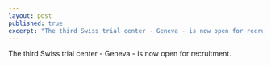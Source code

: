 ```yaml
---
layout: post
published: true
excerpt: "The third Swiss trial center - Geneva - is now open for recruitment"
---
```



The third Swiss trial center - Geneva - is now open for recruitment.
